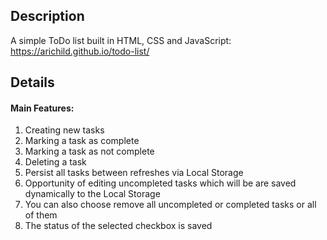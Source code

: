 ## Description
A simple ToDo list built in HTML, CSS and JavaScript: https://arichild.github.io/todo-list/
## Details
#### Main Features:
1. Creating new tasks
2. Marking a task as complete
3. Marking a task as not complete
4. Deleting a task
5. Persist all tasks between refreshes via Local Storage
6. Opportunity of editing uncompleted tasks which will be are saved dynamically to the Local Storage
7. You can also choose remove all uncompleted or completed tasks or all of them
8. The status of the selected checkbox is saved 
